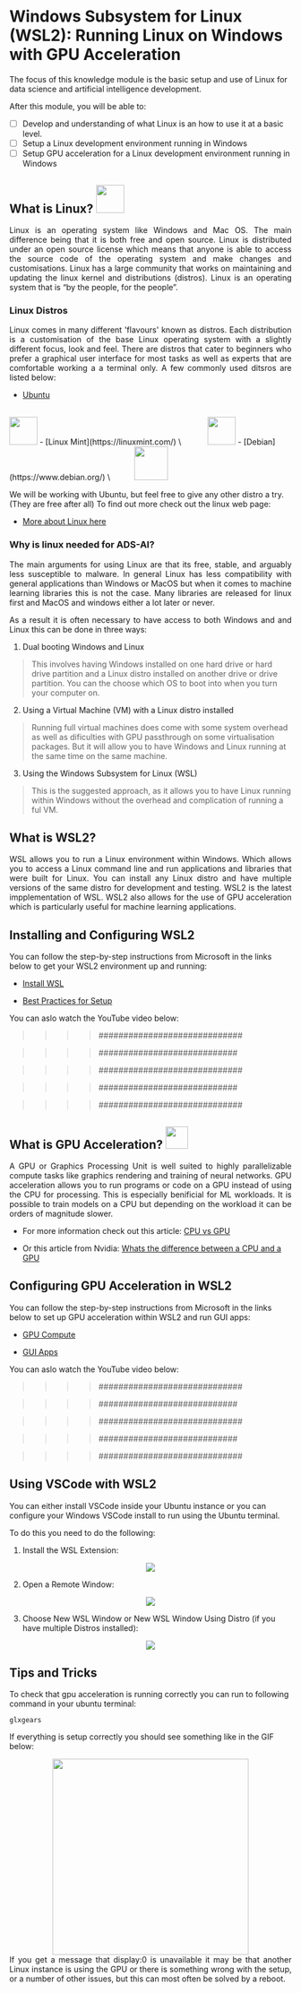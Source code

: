 # Windows Subsystem for Linux (WSL2): Running Linux on Windows with GPU Acceleration

The focus of this knowledge module is the basic setup and use of Linux for data science and artificial intelligence development.

After this module, you will be able to:
- [ ] Develop and understanding of what Linux is an how to use it at a basic level.
- [ ] Setup a Linux development environment running in Windows
- [ ] Setup GPU acceleration for a Linux development environment running in Windows

## What is Linux? <img src="Images/Linux.png" width="50" height="50" />
<div style="text-align: justify">
Linux is an operating system like Windows and Mac OS. The main difference being that it is both free and open source. Linux is distributed under an open source license which means that anyone is able to access the source code of the operating system and make changes and customisations. Linux has a large community that works on maintaining and updating the linux kernel and distributions (distros). Linux is an operating system that is “by the people, for the people”.
</div>

### Linux Distros
<div style="text-align: justify">
Linux comes in many different 'flavours' known as distros. Each distribution is a customisation of the base Linux operating system with a slightly different focus, look and feel. There are distros that cater to beginners who prefer a graphical user interface for most tasks as well as experts that are comfortable working a a terminal only. A few commonly used ditsros are listed below:
</div>

- [Ubuntu](https://ubuntu.com/) \
&nbsp;&nbsp;&nbsp;&nbsp;&nbsp;&nbsp;&nbsp;&nbsp;&nbsp;&nbsp;
<img src="Images/ubuntu-logo.png" width="50" height="50" />
- [Linux Mint](https://linuxmint.com/) \
&nbsp;&nbsp;&nbsp;&nbsp;&nbsp;&nbsp;&nbsp;&nbsp;&nbsp;&nbsp;&nbsp;<img src="Images/Linux_Mint_logo_without_wordmark.svg.png" width="50" height="50" />
- [Debian](https://www.debian.org/) \
&nbsp;&nbsp;&nbsp;&nbsp;&nbsp;&nbsp;&nbsp;&nbsp;&nbsp;
<img src="Images/debian.png" width="60" height="60" />

We will be working with Ubuntu, but feel free to give any other distro a try. (They are free after all) 
To find out more check out the linux web page:

- [More about Linux here](https://www.linux.com/what-is-linux/)


### Why is linux needed for ADS-AI?
<div style="text-align: justify">
The main arguments for using Linux are that its free, stable, and arguably less susceptible to malware. In general Linux has less compatibility with general applications than Windows or MacOS but when it comes to machine learning libraries this is not the case. Many libraries are released for linux first and MacOS and windows either a lot later or never.  

As a result it is often necessary to have access to both Windows and and Linux this can be done in three ways:
</div>

1. Dual booting Windows and Linux 
> This involves having Windows installed on one hard drive or hard drive partition and a Linux distro installed on another drive or drive partition. You can the choose which OS to boot into when you turn your computer on.  

2. Using a Virtual Machine (VM) with a Linux distro installed
> Running full virtual machines does come with some system overhead as well as dificulties with GPU passthrough on some virtualisation packages. But it will allow you to have Windows and Linux running at the same time on the same machine.

3. Using the Windows Subsystem for Linux (WSL) 
> This is the suggested approach, as it allows you to have Linux running within Windows without the overhead and complication of running a ful VM.

## What is WSL2?
<div style="text-align: justify">
WSL allows you to run a Linux environment within Windows. Which allows you to access a Linux command line and run applications and libraries that were built for Linux. You can install any Linux distro and have multiple versions of the same distro for development and testing. WSL2 is the latest impplementation of WSL. WSL2 also allows for the use of GPU acceleration which is particularly useful for machine learning applications. 
</div>

## Installing and Configuring WSL2

You can follow the step-by-step instructions from Microsoft in the links below to get your WSL2 environment up and running:

- [Install WSL](https://learn.microsoft.com/en-us/windows/wsl/install)

- [Best Practices for Setup](https://learn.microsoft.com/en-us/windows/wsl/setup/environment)

You can aslo watch the YouTube video below:

>>>> #############################

>>>> ############################

>>>> #############################

>>>> ############################

>>>> #############################

## What is GPU Acceleration? <img src="Images/gpu.png" height="40" />
<div style="text-align: justify">
A GPU or Graphics Processing Unit is well suited to highly parallelizable compute tasks like graphics rendering and training of neural networks. GPU acceleration allows you to run programs or code on a GPU instead of using the CPU for processing. This is especially benificial for ML workloads. It is possible to train models on a CPU but depending on the workload it can be orders of magnitude slower. 
</div>

- For more information check out this article: [CPU vs GPU](https://thinkml.ai/cpu-vs-gpu-in-machine-learning-algorithms-which-is-better/)

- Or this article from Nvidia: [Whats the difference between a CPU and a GPU](https://blogs.nvidia.com/blog/2009/12/16/whats-the-difference-between-a-cpu-and-a-gpu/)

## Configuring GPU Acceleration in WSL2
You can follow the step-by-step instructions from Microsoft in the links below to set up GPU acceleration within WSL2 and run GUI apps:

- [GPU Compute](https://learn.microsoft.com/en-us/windows/wsl/tutorials/gpu-compute)

- [GUI Apps](https://learn.microsoft.com/en-us/windows/wsl/tutorials/gui-apps)

You can aslo watch the YouTube video below:

>>>> #############################

>>>> ############################

>>>> #############################

>>>> ############################

>>>> #############################

## Using VSCode with WSL2
You can either install VSCode inside your Ubuntu instance or you can configure your Windows VSCode install to run using the Ubuntu terminal.

To do this you need to do the following:

1. Install the WSL Extension:

<div style="text-align: center"> 
<img src="Images/WSLVSCodeExtension.png">
</div>

2. Open a Remote Window:

<div style="text-align: center"> 
<img src="Images/OpenRemoteWindow.png">
</div>

3. Choose New WSL Window or New WSL Window Using Distro (if you have multiple Distros installed):
<div style="text-align: center"> 
<img src="Images/NewWSLWindow.png">
</div>

## Tips and Tricks
To check that gpu acceleration is running correctly you can run to following command in your ubuntu terminal:

    glxgears

If everything is setup correctly you should see something like in the GIF below:
<div style="text-align: center">   
<img src="Images/glxgears.gif" height="350" />
</div>

<div style="text-align: justify"> 
If you get a message that display:0 is unavailable it may be that another Linux instance is using the GPU or there is something wrong with the setup, or a number of other issues, but this can most often be solved by a reboot.
</div>




